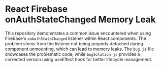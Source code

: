 # React Firebase onAuthStateChanged Memory Leak

This repository demonstrates a common issue encountered when using Firebase's `onAuthStateChanged` listener within React components.  The problem stems from the listener not being properly detached during component unmounting, which can lead to memory leaks. The `bug.js` file showcases the problematic code, while `bugSolution.js` provides a corrected version using useEffect hook for better lifecycle management.